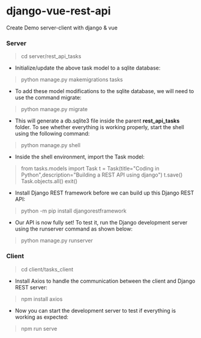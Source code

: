 # django-vue-rest-api
Create Demo server-client with django &amp; vue

### Server

> cd server/rest_api_tasks

- Initialize/update the above task model to a sqlite database:
> python manage.py makemigrations tasks

- To add these model modifications to the sqlite database, we will need to use the command migrate:
> python manage.py migrate

- This will generate a db.sqlite3 file inside the parent **rest_api_tasks** folder. To see whether everything is working properly, start the shell using the following command:
> python manage.py shell

- Inside the shell environment, import the Task model:
> from tasks.models import Task
> t = Task(title="Coding in Python",description="Building a REST API using django")
> t.save()
> Task.objects.all()
> exit()

- Install Django REST framework before we can build up this Django REST API:
> python -m pip install djangorestframework

- Our API is now fully set! To test it, run the Django development server using the runserver command as shown below:
> python manage.py runserver


### Client

> cd client/tasks_client

- Install Axios to handle the communication between the client and Django REST server:
> npm install axios

- Now you can start the development server to test if everything is working as expected:
> npm run serve